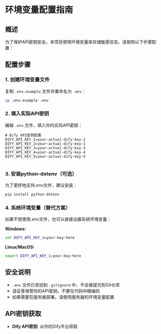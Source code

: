 # 环境变量配置指南

## 概述
为了保护API密钥安全，本项目使用环境变量来存储敏感信息。请按照以下步骤配置：

## 配置步骤

### 1. 创建环境变量文件
复制 `.env.example` 文件并重命名为 `.env`：
```bash
cp .env.example .env
```

### 2. 填入实际API密钥
编辑 `.env` 文件，填入你的实际API密钥：

```env
# Dify API密钥配置
DIFY_API_KEY_1=your-actual-dify-key-1
DIFY_API_KEY_2=your-actual-dify-key-2
DIFY_API_KEY_3=your-actual-dify-key-3
DIFY_API_KEY_4=your-actual-dify-key-4
DIFY_API_KEY_5=your-actual-dify-key-5


```

### 3. 安装python-dotenv（可选）
为了更好地支持.env文件，建议安装：
```bash
pip install python-dotenv
```

### 4. 系统环境变量（替代方案）
如果不想使用.env文件，也可以直接设置系统环境变量：

**Windows:**
```cmd
set DIFY_API_KEY_1=your-key-here

```

**Linux/MacOS:**
```bash
export DIFY_API_KEY_1=your-key-here

```

## 安全说明
- `.env` 文件已添加到 `.gitignore` 中，不会被提交到Git仓库
- 请妥善保管你的API密钥，不要在代码中硬编码
- 如果需要在服务器部署，请使用服务器的环境变量配置

## API密钥获取
- **Dify API密钥**: 从你的Dify平台获取
